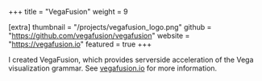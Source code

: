 +++
title = "VegaFusion"
weight =  9

[extra]
thumbnail = "/projects/vegafusion_logo.png"
github = "https://github.com/vegafusion/vegafusion"
website = "https://vegafusion.io"
featured = true
+++

I created VegaFusion, which provides serverside acceleration of the Vega visualization grammar. See [vegafusion.io](https://vegafusion.io) for more information.

<!-- more -->
